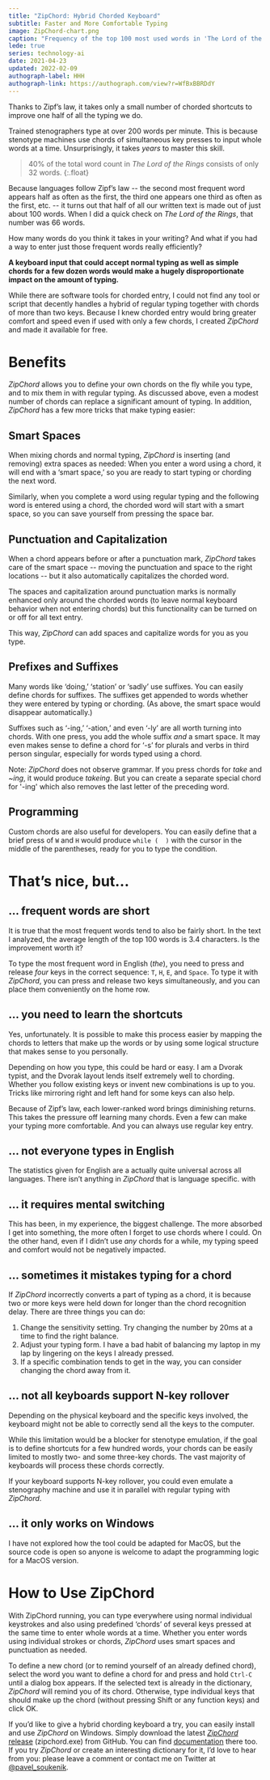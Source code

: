 ```yaml
---
title: "ZipChord: Hybrid Chorded Keyboard"
subtitle: Faster and More Comfortable Typing
image: ZipChord-chart.png
caption: "Frequency of the top 100 most used words in 'The Lord of the Rings,' demonstrating Zipf's law in action. The most frequent word makes up 6% of all words in the text."
lede: true
series: technology-ai
date: 2021-04-23
updated: 2022-02-09
authograph-label: HHH
authograph-link: https://authograph.com/view?r=WfBxBBRDdY
---
```


Thanks to Zipf’s law, it takes only a small number of chorded shortcuts to improve one half of all the typing we do.

Trained stenographers type at over 200 words per minute. This is because stenotype machines use chords of simultaneous key presses to input whole words at a time. Unsurprisingly, it takes _years_ to master this skill.

> 40% of the total word count in _The Lord of the Rings_ consists of only 32 words.
{:.float}

Because languages follow Zipf’s law -- the second most frequent word appears half as often as the first, the third one appears one third as often as the first, etc. -- it turns out that half of all our written text is made out of just about 100 words. When I did a quick check on _The Lord of the Rings_, that number was 66 words.

How many words do you think it takes in your writing? And what if you had a way to enter just those frequent words really efficiently?

**A keyboard input that could accept normal typing as well as simple chords for a few dozen words would make a hugely disproportionate impact on the amount of typing.**

While there are software tools for chorded entry, I could not find any tool or script that decently handles a hybrid of regular typing together with chords of more than two keys. Because I knew chorded entry would bring greater comfort and speed even if used with only a few chords, I created _ZipChord_ and made it available for free.

# Benefits

_ZipChord_ allows you to define your own chords on the fly while you type, and to mix them in with regular typing. As discussed above, even a modest number of chords can replace a significant amount of typing. In addition, _ZipChord_ has a few more tricks that make typing easier:

## Smart Spaces

When mixing chords and normal typing, _ZipChord_ is inserting (and removing) extra spaces as needed: When you enter a word using a chord, it will end with a ‘smart space,’ so you are ready to start typing or chording the next word.

Similarly, when you complete a word using regular typing and the following word is entered using a chord, the chorded word will start with a smart space, so you can save yourself from pressing the space bar.

## Punctuation and Capitalization

When a chord appears before or after a punctuation mark, _ZipChord_ takes care of the smart space -- moving the punctuation and space to the right locations -- but it also automatically capitalizes the chorded word.

The spaces and capitalization around punctuation marks is normally enhanced only around the chorded words (to leave normal keyboard behavior when not entering chords) but this functionality can be turned on or off for all text entry.

This way, _ZipChord_ can add spaces and capitalize words for you as you type.

## Prefixes and Suffixes

Many words like ‘doing,’ ‘station’ or ‘sadly’ use suffixes. You can easily define chords for suffixes. The suffixes get appended to words whether they were entered by typing or chording. (As above, the smart space would disappear automatically.)

Suffixes such as ‘-ing,’ ‘-ation,’ and even ‘-ly’ are all worth turning into chords. With one press, you add the whole suffix _and_ a smart space. It may even makes sense to define a chord for ‘-s’ for plurals and verbs in third person singular, especially for words typed using a chord.

Note: _ZipChord_ does not observe grammar. If you press chords for _take_ and ~_ing_, it would produce _takeing_. But you can create a separate special chord for '-ing' which also removes the last letter of the preceding word.

## Programming

Custom chords are also useful for developers. You can easily define that a brief press of `W` and `H` would produce `while (  )` with the cursor in the middle of the parentheses, ready for you to type the condition.

# That’s nice, but…

## … frequent words are short

It is true that the most frequent words tend to also be fairly short. In the text I analyzed, the average length of the top 100 words is 3.4 characters. Is the improvement worth it?

To type the most frequent word in English (_the_), you need to press and release _four_ keys in the correct sequence: `T`, `H`, `E`, and `Space`. To type it with _ZipChord_, you can press and release two keys simultaneously, and you can place them conveniently on the home row.

## … you need to learn the shortcuts

Yes, unfortunately. It is possible to make this process easier by mapping the chords to letters that make up the words or by using some logical structure that makes sense to you personally.

Depending on how you type, this could be hard or easy. I am a Dvorak typist, and the Dvorak layout lends itself extremely well to chording. Whether you follow existing keys or invent new combinations is up to you. Tricks like mirroring right and left hand for some keys can also help.

Because of Zipf’s law, each lower-ranked word brings diminishing returns. This takes the pressure off learning many chords. Even a few can make your typing more comfortable. And you can always use regular key entry.

## … not everyone types in English

The statistics given for English are a actually quite universal across all languages. There isn’t anything in _ZipChord_ that is language specific. with

## … it requires mental switching

This has been, in my experience, the biggest challenge. The more absorbed I get into something, the more often I forget to use chords where I could. On the other hand, even if I didn’t use _any_ chords for a while, my typing speed and comfort would not be negatively impacted.

## … sometimes it mistakes typing for a chord

If _ZipChord_ incorrectly converts a part of typing as a chord, it is because two or more keys were held down for longer than the chord recognition delay. There are three things you can do:

1.  Change the sensitivity setting. Try changing the number by 20ms at a time to find the right balance.
2.  Adjust your typing form. I have a bad habit of balancing my laptop in my lap by lingering on the keys I already pressed.
3.  If a specific combination tends to get in the way, you can consider changing the chord away from it.

## … not all keyboards support N-key rollover

Depending on the physical keyboard and the specific keys involved, the keyboard might not be able to correctly send all the keys to the computer.

While this limitation would be a blocker for stenotype emulation, if the goal is to define shortcuts for a few hundred words, your chords can be easily limited to mostly two- and some three-key chords. The vast majority of keyboards will process these chords correctly.

If your keyboard supports N-key rollover, you could even emulate a stenography machine and use it in parallel with regular typing with _ZipChord_.

## … it only works on Windows

I have not explored how the tool could be adapted for MacOS, but the source code is open so anyone is welcome to adapt the programming logic for a MacOS version.

# How to Use ZipChord

With ZipChord running, you can type everywhere using normal individual keystrokes and also using predefined ‘chords’ of several keys pressed at the same time to enter whole words at a time. Whether you enter words using individual strokes or chords, _ZipChord_ uses smart spaces and punctuation as needed.

To define a new chord (or to remind yourself of an already defined chord), select the word you want to define a chord for and press and hold `Ctrl-C` until a dialog box appears. If the selected text is already in the dictionary, _ZipChord_ will remind you of its chord. Otherwise, type individual keys that should make up the chord (without pressing Shift or any function keys) and click OK.

If you’d like to give a hybrid chording keyboard a try, you can easily install and use _ZipChord_ on Windows. Simply download the latest [_ZipChord_ release](https://github.com/psoukie/zipchord/releases) (zipchord.exe) from GitHub. You can find [documentation](https://github.com/psoukie/zipchord) there too. If you try _ZipChord_ or create an interesting dictionary for it, I’d love to hear from you: please leave a comment or contact me on Twitter at [@pavel_soukenik](https://twitter.com/pavel_soukenik).
